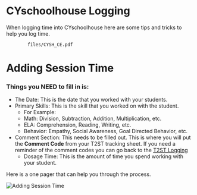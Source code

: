 # CYschoolhouse Logging

When logging time into CYschoolhouse here are some tips and tricks to help you log time.

```pdf
		files/CYSH_CE.pdf
```

# Adding Session Time 

### Things you **NEED** to fill in is:
- The Date: This is the date that you worked with your students.
- Primary Skills: This is the skill that you worked on with the student.
	- For Example:
	- Math: Division, Subtraction, Addition, Multiplication, etc.
	- ELA: Comprehension, Reading, Writing, etc.
	- Behavior: Empathy, Social Awareness, Goal Directed Behavior, etc.
- Comment Section: This needs to be filled out. This is where you will put the **Comment Code** from your T2ST tracking sheet. 
If you need a reminder of the comment codes you can go back to the [T2ST Logging](t2st.md)
	- Dosage Time: This is the amount of time you spend working with your student. 

Here is a one pager that can help you through the process. 

![Adding Session Time](/_images/addingsession.png)
